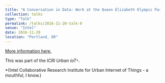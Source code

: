 ```yaml
---
title: "A Conversation in Data: Work at the Queen Elizabeth Olympic Park"
collection: talks
type: "Talk"
permalink: /talks/2016-11-20-talk-0
venue: "Intel"
date: 2016-11-20
location: "Portland, OR"
---
```


[More information here.](http://cities.io/)


This was part of the *ICRI Urban IoT``*``*. 

*(Intel Collaborative Research Institute for Urban Internet of Things - a mouthful, I know.)
